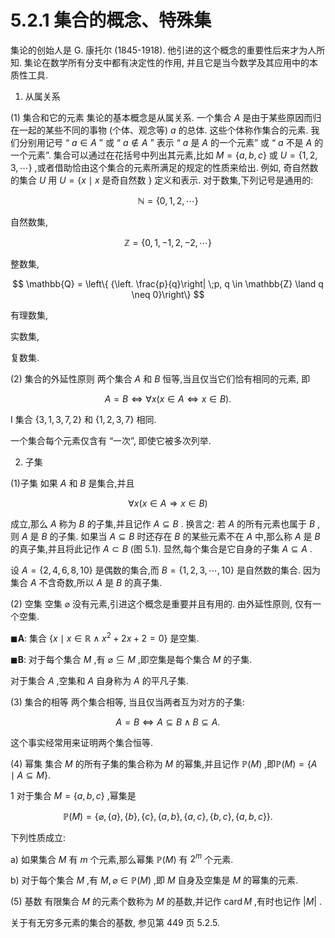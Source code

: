 # 5.2.1 集合的概念、特殊集

集论的创始人是 G. 康托尔 (1845-1918). 他引进的这个概念的重要性后来才为人所知. 集论在数学所有分支中都有决定性的作用, 并且它是当今数学及其应用中的本质性工具.

1. 从属关系

(1) 集合和它的元素 集论的基本概念是从属关系. 一个集合 $A$ 是由于某些原因而归在一起的某些不同的事物 (个体、观念等) $a$ 的总体. 这些个体称作集合的元素. 我们分别用记号 “ $a \in  A$ ” 或 “ $a \notin  A$ ” 表示 “ $a$ 是 $A$ 的一个元素” 或 “ $a$ 不是 $A$ 的一个元素”. 集合可以通过在花括号中列出其元素,比如 $M = \{ a, b, c\}$ 或 $U = \{ 1,2,3,\cdots \}$ ,或者借助恰由这个集合的元素所满足的规定的性质来给出. 例如, 奇自然数的集合 $U$ 用 $U = \{ x \mid  x$ 是奇自然数 $\}$ 定义和表示. 对于数集,下列记号是通用的:

$$
\mathbb{N} = \{ 0,1,2,\cdots \}
$$

自然数集,

$$
\mathbb{Z} = \{ 0,1, - 1,2, - 2,\cdots \}
$$

整数集,

$$
\mathbb{Q} = \left\{  {\left. \frac{p}{q}\right| \;p, q \in  \mathbb{Z} \land  q \neq  0}\right\}
$$

有理数集,

实数集,

复数集.

(2) 集合的外延性原则 两个集合 $A$ 和 $B$ 恒等,当且仅当它们恰有相同的元素, 即

$$
A = B \Leftrightarrow  \forall x\left( {x \in  A \Leftrightarrow  x \in  B}\right) . \tag{5.36}
$$

I 集合 $\{ 3,1,3,7,2\}$ 和 $\{ 1,2,3,7\}$ 相同.

一个集合每个元素仅含有 “一次”, 即使它被多次列举.

2. 子集

(1)子集 如果 $A$ 和 $B$ 是集合,并且

$$
\forall x\left( {x \in  A \Rightarrow  x \in  B}\right)  \tag{5.37}
$$

成立,那么 $A$ 称为 $B$ 的子集,并且记作 $A \subseteq  B$ . 换言之: 若 $A$ 的所有元素也属于 $B$ ,则 $A$ 是 $B$ 的子集. 如果当 $A \subseteq  B$ 时还存在 $B$ 的某些元素不在 $A$ 中,那么称 $A$ 是 $B$ 的真子集,并且将此记作 $A \subset  B$ (图 5.1). 显然,每个集合是它自身的子集 $A \subseteq  A$ .

设 $A = \{ 2,4,6,8,{10}\}$ 是偶数的集合,而 $B = \{ 1,2,3,\cdots ,{10}\}$ 是自然数的集合. 因为集合 $A$ 不含奇数,所以 $A$ 是 $B$ 的真子集.

(2) 空集 空集 $\varnothing$ 没有元素,引进这个概念是重要并且有用的. 由外延性原则, 仅有一个空集.

$\blacksquare \mathbf{A}$: 集合 $\left\{  {x \mid  x \in  \mathbb{R} \land  {x}^{2} + {2x} + 2 = 0}\right\}$ 是空集.

$\blacksquare \mathbf{B}$: 对于每个集合 $M$ ,有 $\varnothing  \subseteq  M$ ,即空集是每个集合 $M$ 的子集.

对于集合 $A$ ,空集和 $A$ 自身称为 $A$ 的平凡子集.

(3) 集合的相等 两个集合相等, 当且仅当两者互为对方的子集:

$$
A = B \Leftrightarrow  A \subseteq  B \land  B \subseteq  A. \tag{5.38}
$$

这个事实经常用来证明两个集合恒等.

(4) 幂集 集合 $M$ 的所有子集的集合称为 $M$ 的幂集,并且记作 $\mathbb{P}\left( M\right)$ ,即$\mathbb{P}\left( M\right)  = \{ A \mid  A \subseteq  M\} .$

1 对于集合 $M = \{ a, b, c\}$ ,幂集是

$$
\mathbb{P}\left( M\right)  = \{ \varnothing ,\{ a\} ,\{ b\} ,\{ c\} ,\{ a, b\} ,\{ a, c\} ,\{ b, c\} ,\{ a, b, c\} \} .
$$

下列性质成立:

a) 如果集合 $M$ 有 $m$ 个元素,那么幂集 $\mathbb{P}\left( M\right)$ 有 ${2}^{m}$ 个元素.

b) 对于每个集合 $M$ ,有 $M,\varnothing  \in  \mathbb{P}\left( M\right)$ ,即 $M$ 自身及空集是 $M$ 的幂集的元素.

(5) 基数 有限集合 $M$ 的元素个数称为 $M$ 的基数,并记作 $\operatorname{card}M$ ,有时也记作 $\left| M\right|$ .

关于有无穷多元素的集合的基数, 参见第 449 页 5.2.5.

